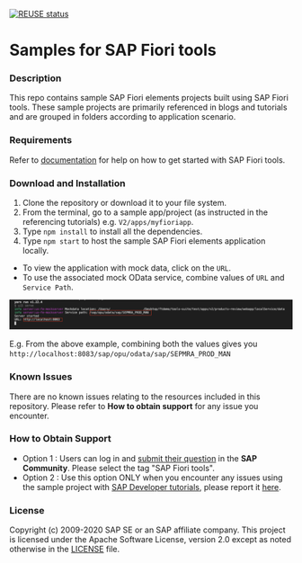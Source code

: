 [![REUSE status](https://api.reuse.software/badge/github.com/SAP-samples/fiori-tools-samples)](https://api.reuse.software/info/github.com/SAP-samples/fiori-tools-samples)

# Samples for SAP Fiori tools

### Description
This repo contains sample SAP Fiori elements projects built using SAP Fiori tools. These sample projects are primarily referenced in blogs and tutorials and are grouped in folders according to application scenario.

### Requirements
Refer to [documentation](https://help.sap.com/docs/SAP_FIORI_tools/17d50220bcd848aa854c9c182d65b699/2d8b1cb11f6541e5ab16f05461c64201.html) for help on how to get started with SAP Fiori tools. 

### Download and Installation

1. Clone the repository or download it to your file system.
2. From the terminal, go to a sample app/project (as instructed in the referencing tutorials) e.g. `V2/apps/myfioriapp`.
3. Type `npm install` to install all the dependencies.
4. Type `npm start` to host the sample SAP Fiori elements application locally. 
- To view the application with mock data, click on the `URL`.
- To use the associated mock OData service, combine values of `URL` and `Service Path`.

![example](V2/apps/images/products-review-run.png)

E.g. From the above example, combining both the values gives you `http://localhost:8083/sap/opu/odata/sap/SEPMRA_PROD_MAN`

### Known Issues
There are no known issues relating to the resources included in this repository. Please refer to **How to obtain support** for any issue you encounter.

### How to Obtain Support
- Option 1 : Users can log in and [submit their question](https://answers.sap.com/questions/ask.html) in the **SAP Community**. Please select the tag "SAP Fiori tools".
- Option 2 : Use this option ONLY when you encounter any issues using the sample project with [SAP Developer tutorials](https://developers.sap.com/group.fiori-tools-lrop.html), please report it [here](https://github.com/SAPDocuments/Tutorials/issues/new).

### License
Copyright (c) 2009-2020 SAP SE or an SAP affiliate company. This project is licensed under the Apache Software License, version 2.0 except as noted otherwise in the [LICENSE](/LICENSES/Apache-2.0.txt) file.
